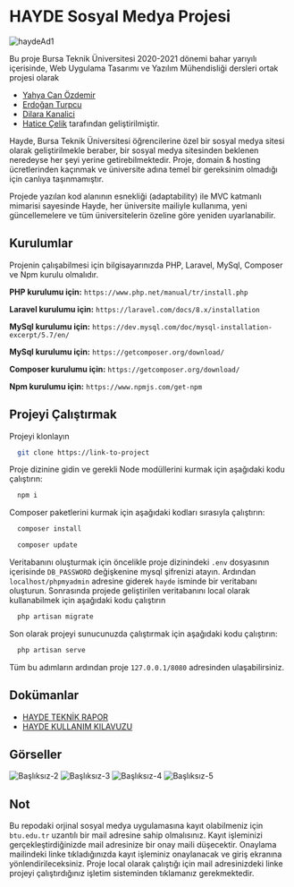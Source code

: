 # HAYDE Sosyal Medya Projesi

![haydeAd1](https://user-images.githubusercontent.com/43846778/123560827-66445380-d7ad-11eb-99a7-0db99f505bc3.jpg)

Bu proje Bursa Teknik Üniversitesi 2020-2021 dönemi bahar yarıyılı içerisinde, Web Uygulama Tasarımı ve Yazılım Mühendisliği dersleri ortak projesi olarak
* [Yahya Can Özdemir](https://www.linkedin.com/in/yahyacanozdemir/)
* [Erdoğan Turpcu](https://github.com/erdogantrpc)
* [Dilara Kanalici](https://github.com/dilarakanalici)
* [Hatice Çelik](https://github.com/haticelik)
tarafından geliştirilmiştir. 
            
Hayde, Bursa Teknik Üniversitesi öğrencilerine özel bir sosyal medya sitesi olarak geliştirilmekle beraber, bir sosyal medya sitesinden beklenen neredeyse her şeyi yerine getirebilmektedir. Proje, domain & hosting ücretlerinden kaçınmak ve üniversite adına temel bir gereksinim olmadığı için canlıya taşınmamıştır.
   
Projede yazılan kod alanının esnekliği (adaptability) ile MVC katmanlı mimarisi sayesinde Hayde, her üniversite mailiyle kullanıma, yeni güncellemelere ve tüm üniversitelerin özeline göre yeniden uyarlanabilir.

## Kurulumlar

Projenin çalışabilmesi için bilgisayarınızda PHP, Laravel, MySql, Composer ve Npm kurulu olmalıdır.

**PHP kurulumu için:** `https://www.php.net/manual/tr/install.php`

**Laravel kurulumu için:** `https://laravel.com/docs/8.x/installation`

**MySql kurulumu için:** `https://dev.mysql.com/doc/mysql-installation-excerpt/5.7/en/`

**MySql kurulumu için:** `https://getcomposer.org/download/`

**Composer kurulumu için:** `https://getcomposer.org/download/`

**Npm kurulumu için:** `https://www.npmjs.com/get-npm`
##

## Projeyi Çalıştırmak

Projeyi klonlayın

```bash
  git clone https://link-to-project
```

Proje dizinine gidin ve gerekli Node modüllerini kurmak için aşağıdaki kodu çalıştırın:

```bash
  npm i
```

Composer paketlerini kurmak için aşağıdaki kodları sırasıyla çalıştırın:

```bash
  composer install
```

```bash
  composer update
```

Veritabanını oluşturmak için öncelikle proje dizinindeki `.env` dosyasının içerisinde `DB_PASSWORD` değişkenine mysql şifrenizi atayın. Ardından `localhost/phpmyadmin` adresine giderek `hayde` isminde bir veritabanı oluşturun. Sonrasında projede geliştirilen veritabanını local olarak kullanabilmek için aşağıdaki kodu çalıştırın

```bash
  php artisan migrate
```

Son olarak projeyi sunucunuzda çalıştırmak için aşağıdaki kodu çalıştırın:

```bash
  php artisan serve
```

Tüm bu adımların ardından proje `127.0.0.1/8080` adresinden ulaşabilirsiniz.


## Dokümanlar 

* [HAYDE TEKNİK RAPOR](https://github.com/yahyacanozdemir/HAYDE-SOCIALMEDIA-APP/files/6722408/HAYDE.TEKNIK.RAPOR.pdf)
* [HAYDE KULLANIM KILAVUZU](https://github.com/yahyacanozdemir/HAYDE-SOCIALMEDIA-APP/files/6722412/HAYDE.KULLANIM.KILAVUZU.pdf)

## Görseller

![Başlıksız-2](https://user-images.githubusercontent.com/43846778/123561704-b5d94e00-d7b2-11eb-9a3e-345a2e150b45.png)
![Başlıksız-3](https://user-images.githubusercontent.com/43846778/123562009-a2c77d80-d7b4-11eb-9d36-b6920c706b40.png)
![Başlıksız-4](https://user-images.githubusercontent.com/43846778/123562013-a8bd5e80-d7b4-11eb-938a-4195fccca915.png)
![Başlıksız-5](https://user-images.githubusercontent.com/43846778/123562246-2897f880-d7b6-11eb-8e0f-27c4ce3d2045.png)


## Not 

Bu repodaki orjinal sosyal medya uygulamasına kayıt olabilmeniz için `btu.edu.tr` uzantılı bir mail adresine sahip olmalısınız. Kayıt işleminizi gerçekleştirdiğinizde mail adresinize bir onay maili düşecektir. Onaylama mailindeki linke tıkladığınızda kayıt işleminiz onaylanacak ve giriş ekranına yönlendirileceksiniz. Proje local olarak çalıştığı için mail adresinizdeki linke projeyi çalıştırdığınız işletim sisteminden tıklamanız gerekmektedir.


